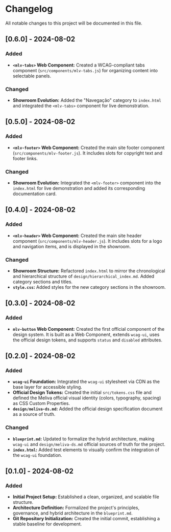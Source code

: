 # Changelog

All notable changes to this project will be documented in this file.

## [0.6.0] - 2024-08-02

### Added
- **`<mlv-tabs>` Web Component:** Created a WCAG-compliant tabs component (`src/components/mlv-tabs.js`) for organizing content into selectable panels.

### Changed
- **Showroom Evolution:** Added the "Navegação" category to `index.html` and integrated the `<mlv-tabs>` component for live demonstration.

## [0.5.0] - 2024-08-02

### Added
- **`<mlv-footer>` Web Component:** Created the main site footer component (`src/components/mlv-footer.js`). It includes slots for copyright text and footer links.

### Changed
- **Showroom Evolution:** Integrated the `<mlv-footer>` component into the `index.html` for live demonstration and added its corresponding documentation card.

## [0.4.0] - 2024-08-02

### Added
- **`<mlv-header>` Web Component:** Created the main site header component (`src/components/mlv-header.js`). It includes slots for a logo and navigation items, and is displayed in the showroom.

### Changed
- **Showroom Structure:** Refactored `index.html` to mirror the chronological and hierarchical structure of `design/hierarchical_index.md`. Added category sections and titles.
- **`style.css`:** Added styles for the new category sections in the showroom.

## [0.3.0] - 2024-08-02

### Added
- **`mlv-button` Web Component:** Created the first official component of the design system. It is built as a Web Component, extends `wcag-ui`, uses the official design tokens, and supports `status` and `disabled` attributes.

## [0.2.0] - 2024-08-02

### Added
- **`wcag-ui` Foundation:** Integrated the `wcag-ui` stylesheet via CDN as the base layer for accessible styling.
- **Official Design Tokens:** Created the initial `src/tokens.css` file and defined the Meliva official visual identity (colors, typography, spacing) as CSS Custom Properties.
- **`design/meliva-ds.md`:** Added the official design specification document as a source of truth.

### Changed
- **`blueprint.md`:** Updated to formalize the hybrid architecture, making `wcag-ui` and `design/meliva-ds.md` official sources of truth for the project.
- **`index.html`:** Added test elements to visually confirm the integration of the `wcag-ui` foundation.

## [0.1.0] - 2024-08-02

### Added
- **Initial Project Setup:** Established a clean, organized, and scalable file structure.
- **Architecture Definition:** Formalized the project's principles, governance, and hybrid architecture in the `blueprint.md`.
- **Git Repository Initialization:** Created the initial commit, establishing a stable baseline for development.
